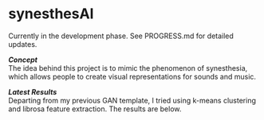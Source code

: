 # synesthesAI

Currently in the development phase.
See PROGRESS.md for detailed updates.


***Concept***           
The idea behind this project is to mimic the phenomenon of synesthesia, which allows people to create visual representations
for sounds and music. 


***Latest Results***            
Departing from my previous GAN template, I tried using k-means clustering and librosa feature extraction. The results are below.



